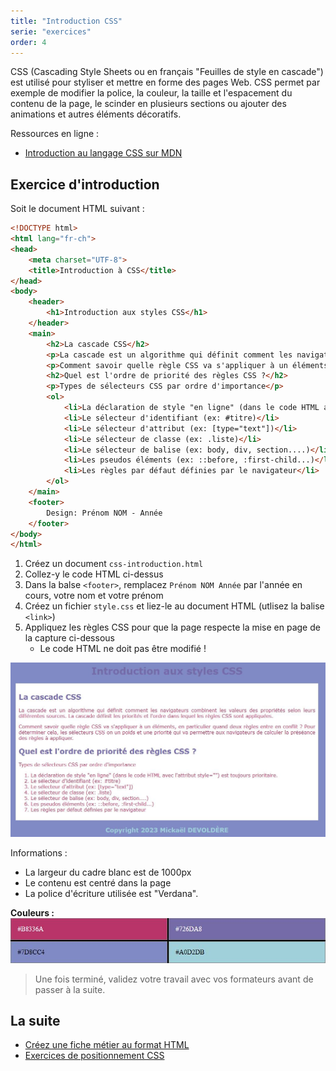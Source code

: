 ```yaml
---
title: "Introduction CSS"
serie: "exercices"
order: 4
--- 
```


CSS (Cascading Style Sheets ou en français "Feuilles de style en cascade") est utilisé pour styliser et mettre en forme des pages Web. CSS permet par exemple de modifier la police, la couleur, la taille et l'espacement du contenu de la page, le scinder en plusieurs sections ou ajouter des animations et autres éléments décoratifs.

Ressources en ligne : 
- [Introduction au langage CSS sur MDN](https://developer.mozilla.org/fr/docs/Learn/CSS/First_steps)

## Exercice d'introduction

Soit le document HTML suivant : 

```html
<!DOCTYPE html>
<html lang="fr-ch">
<head>
    <meta charset="UTF-8">
    <title>Introduction à CSS</title>
</head>
<body>
    <header>
        <h1>Introduction aux styles CSS</h1>
    </header>
    <main>
        <h2>La cascade CSS</h2>
        <p>La cascade est un algorithme qui définit comment les navigateurs combinent les valeurs des propriétés selon leurs différentes sources. La cascade définit les priorités et l'ordre dans lequel les règles CSS sont appliquées.</p>
        <p>Comment savoir quelle règle CSS va s'appliquer à un éléments, en particulier quand deux règles entre en conflit ? Pour déterminer cela, les sélecteurs CSS on un poids et une priorité qui va permettre aux navigateurs de calculer la préséance des règles à appliquer.</p>
        <h2>Quel est l'ordre de priorité des règles CSS ?</h2>
        <p>Types de sélecteurs CSS par ordre d'importance</p>
        <ol>
            <li>La déclaration de style "en ligne" (dans le code HTML avec l'attribut style="") est toujours prioritaire.</li>
            <li>Le sélecteur d'identifiant (ex: #titre)</li>
            <li>Le sélecteur d'attribut (ex: [type="text"])</li>
            <li>Le sélecteur de classe (ex: .liste)</li>
            <li>Le sélecteur de balise (ex: body, div, section....)</li>
            <li>Les pseudos éléments (ex: ::before, :first-child...)</li>
            <li>Les règles par défaut définies par le navigateur</li>
        </ol>
    </main>
    <footer>
        Design: Prénom NOM - Année
    </footer>
</body>
</html>

```

1. Créez un document `css-introduction.html`
2. Collez-y le code HTML ci-dessus
3. Dans la balse `<footer>`, remplacez `Prénom NOM Année` par l'année en cours, votre nom et votre prénom
3. Créez un fichier `style.css` et liez-le au document HTML (utlisez la balise `<link>`)
4. Appliquez les règles CSS pour que la page respecte la mise en page de la capture ci-dessous
    - Le code HTML ne doit pas être modifié !

![Capture CSS intro](./img/css-intro.jpg)

Informations :
- La largeur du cadre blanc est de 1000px
- Le contenu est centré dans la page 
- La police d'écriture utilisée est "Verdana".

**Couleurs :**
![Couleurs CSS intro](./img/css-intro-colors.jpg)


> Une fois terminé, validez votre travail avec vos formateurs avant de passer à la suite.

## La suite 
- [Créez une fiche métier au format HTML](./05-fiche-metier)
- [Exercices de positionnement CSS](../positionnement/)

